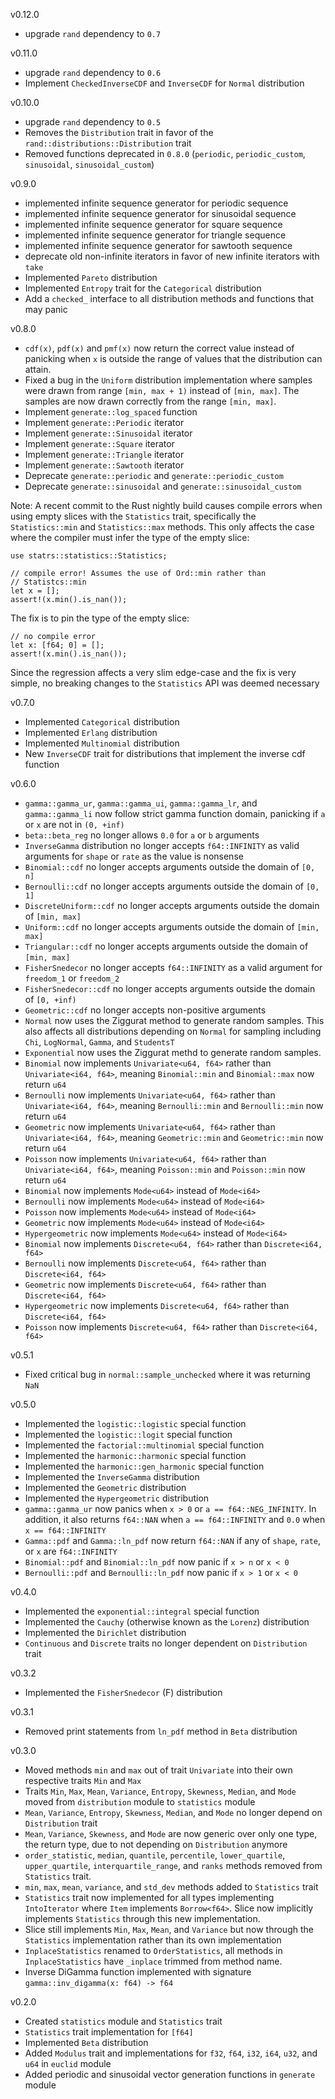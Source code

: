 v0.12.0

- upgrade `rand` dependency to `0.7`

v0.11.0

- upgrade `rand` dependency to `0.6`
- Implement `CheckedInverseCDF` and `InverseCDF` for `Normal` distribution

v0.10.0

- upgrade `rand` dependency to `0.5`
- Removes the `Distribution` trait in favor of the `rand::distributions::Distribution` trait
- Removed functions deprecated in `0.8.0` (`periodic`, `periodic_custom`, `sinusoidal`, `sinusoidal_custom`)

v0.9.0

- implemented infinite sequence generator for periodic sequence
- implemented infinite sequence generator for sinusoidal sequence
- implemented infinite sequence generator for square sequence
- implemented infinite sequence generator for triangle sequence
- implemented infinite sequence generator for sawtooth sequence
- deprecate old non-infinite iterators in favor of new infinite iterators with `take`
- Implemented `Pareto` distribution
- Implemented `Entropy` trait for the `Categorical` distribution
- Add a `checked_` interface to all distribution methods and functions that may panic

v0.8.0

- `cdf(x)`, `pdf(x)` and `pmf(x)` now return the correct value instead of panicking when `x` is outside the range of values that the distribution can attain.
- Fixed a bug in the `Uniform` distribution implementation where samples were drawn from range `[min, max + 1)` instead of `[min, max]`. The samples are now drawn correctly from the range `[min, max]`.
- Implement `generate::log_spaced` function
- Implement `generate::Periodic` iterator
- Implement `generate::Sinusoidal` iterator
- Implement `generate::Square` iterator
- Implement `generate::Triangle` iterator
- Implement `generate::Sawtooth` iterator
- Deprecate `generate::periodic` and `generate::periodic_custom`
- Deprecate `generate::sinusoidal` and `generate::sinusoidal_custom`

Note: A recent commit to the Rust nightly build causes compile errors when using
empty slices with the `Statistics` trait, specifically the `Statistics::min` and
`Statistics::max` methods. This only affects the case where the compiler must infer
the type of the empty slice:

```
use statrs::statistics::Statistics;

// compile error! Assumes the use of Ord::min rather than
// Statistcs::min
let x = [];
assert!(x.min().is_nan());
```

The fix is to pin the type of the empty slice:

```
// no compile error
let x: [f64; 0] = [];
assert!(x.min().is_nan());
```

Since the regression affects a very slim edge-case and the fix is very simple, no breaking changes to the `Statistics` API was deemed necessary

v0.7.0

- Implemented `Categorical` distribution
- Implemented `Erlang` distribution
- Implemented `Multinomial` distribution
- New `InverseCDF` trait for distributions that implement the inverse cdf function

v0.6.0

- `gamma::gamma_ur`, `gamma::gamma_ui`, `gamma::gamma_lr`, and `gamma::gamma_li` now follow strict gamma function domain, panicking if `a` or `x` are not in `(0, +inf)`
- `beta::beta_reg` no longer allows `0.0` for `a` or `b` arguments
- `InverseGamma` distribution no longer accepts `f64::INFINITY` as valid arguments for `shape` or `rate` as the value is nonsense
- `Binomial::cdf` no longer accepts arguments outside the domain of `[0, n]`
- `Bernoulli::cdf` no longer accepts arguments outside the domain of `[0, 1]`
- `DiscreteUniform::cdf` no longer accepts arguments outside the domain of `[min, max]`
- `Uniform::cdf` no longer accepts arguments outside the domain of `[min, max]`
- `Triangular::cdf` no longer accepts arguments outside the domain of `[min, max]`
- `FisherSnedecor` no longer accepts `f64::INFINITY` as a valid argument for `freedom_1` or `freedom_2`
- `FisherSnedecor::cdf` no longer accepts arguments outside the domain of `[0, +inf)`
- `Geometric::cdf` no longer accepts non-positive arguments
- `Normal` now uses the Ziggurat method to generate random samples. This also affects all distributions depending on `Normal` for sampling
  including `Chi`, `LogNormal`, `Gamma`, and `StudentsT`
- `Exponential` now uses the Ziggurat methd to generate random samples.
- `Binomial` now implements `Univariate<u64, f64>` rather than `Univariate<i64, f64>`, meaning `Binomial::min` and `Binomial::max` now return `u64`
- `Bernoulli` now implements `Univariate<u64, f64>` rather than `Univariate<i64, f64>`, meaning `Bernoulli::min` and `Bernoulli::min` now return `u64`
- `Geometric` now implements `Univariate<u64, f64>` rather than `Univariate<i64, f64>`, meaning `Geometric::min` and `Geometric::min` now return `u64`
- `Poisson` now implements `Univariate<u64, f64>` rather than `Univariate<i64, f64>`, meaning `Poisson::min` and `Poisson::min` now return `u64`
- `Binomial` now implements `Mode<u64>` instead of `Mode<i64>`
- `Bernoulli` now implements `Mode<u64>` instead of `Mode<i64>`
- `Poisson` now implements `Mode<u64>` instead of `Mode<i64>`
- `Geometric` now implements `Mode<u64>` instead of `Mode<i64>`
- `Hypergeometric` now implements `Mode<u64>` instead of `Mode<i64>`
- `Binomial` now implements `Discrete<u64, f64>` rather than `Discrete<i64, f64>`
- `Bernoulli` now implements `Discrete<u64, f64>` rather than `Discrete<i64, f64>`
- `Geometric` now implements `Discrete<u64, f64>` rather than `Discrete<i64, f64>`
- `Hypergeometric` now implements `Discrete<u64, f64>` rather than `Discrete<i64, f64>`
- `Poisson` now implements `Discrete<u64, f64>` rather than `Discrete<i64, f64>`

v0.5.1

- Fixed critical bug in `normal::sample_unchecked` where it was returning `NaN`

v0.5.0

- Implemented the `logistic::logistic` special function
- Implemented the `logistic::logit` special function
- Implemented the `factorial::multinomial` special function
- Implemented the `harmonic::harmonic` special function
- Implemented the `harmonic::gen_harmonic` special function
- Implemented the `InverseGamma` distribution
- Implemented the `Geometric` distribution
- Implemented the `Hypergeometric` distribution
- `gamma::gamma_ur` now panics when `x > 0` or `a == f64::NEG_INFINITY`. In addition, it also returns `f64::NAN` when `a == f64::INFINITY` and `0.0` when `x == f64::INFINITY`
- `Gamma::pdf` and `Gamma::ln_pdf` now return `f64::NAN` if any of `shape`, `rate`, or `x` are `f64::INFINITY`
- `Binomial::pdf` and `Binomial::ln_pdf` now panic if `x > n` or `x < 0`
- `Bernoulli::pdf` and `Bernoulli::ln_pdf` now panic if `x > 1` or `x < 0`

v0.4.0

- Implemented the `exponential::integral` special function
- Implemented the `Cauchy` (otherwise known as the `Lorenz`) distribution
- Implemented the `Dirichlet` distribution
- `Continuous` and `Discrete` traits no longer dependent on `Distribution` trait

v0.3.2

- Implemented the `FisherSnedecor` (F) distribution

v0.3.1

- Removed print statements from `ln_pdf` method in `Beta` distribution

v0.3.0

- Moved methods `min` and `max` out of trait `Univariate` into their own respective traits `Min` and `Max`
- Traits `Min`, `Max`, `Mean`, `Variance`, `Entropy`, `Skewness`, `Median`, and `Mode` moved from `distribution` module to `statistics` module
- `Mean`, `Variance`, `Entropy`, `Skewness`, `Median`, and `Mode` no longer depend on `Distribution` trait
- `Mean`, `Variance`, `Skewness`, and `Mode` are now generic over only one type, the return type, due to not depending on `Distribution` anymore
- `order_statistic`, `median`, `quantile`, `percentile`, `lower_quartile`, `upper_quartile`, `interquartile_range`, and `ranks` methods removed
  from `Statistics` trait.
- `min`, `max`, `mean`, `variance`, and `std_dev` methods added to `Statistics` trait
- `Statistics` trait now implemented for all types implementing `IntoIterator` where `Item` implements `Borrow<f64>`. Slice now implicitly implements
  `Statistics` through this new implementation.
- Slice still implements `Min`, `Max`, `Mean`, and `Variance` but now through the `Statistics` implementation rather than its own implementation
- `InplaceStatistics` renamed to `OrderStatistics`, all methods in `InplaceStatistics` have `_inplace` trimmed from method name.
- Inverse DiGamma function implemented with signature `gamma::inv_digamma(x: f64) -> f64`

v0.2.0

- Created `statistics` module and `Statistics` trait
- `Statistics` trait implementation for `[f64]`
- Implemented `Beta` distribution
- Added `Modulus` trait and implementations for `f32`, `f64`, `i32`, `i64`, `u32`, and `u64` in `euclid` module
- Added periodic and sinusoidal vector generation functions in `generate` module
